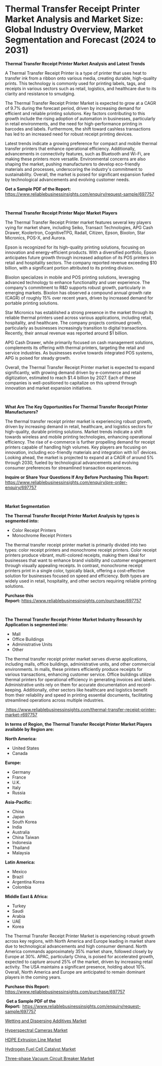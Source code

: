 <p><h1>Thermal Transfer Receipt Printer Market Analysis and Market Size: Global Industry Overview, Market Segmentation and Forecast (2024 to 2031)</h1></p><p><strong>Thermal Transfer Receipt Printer Market Analysis and Latest Trends</strong></p>
<p><p>A Thermal Transfer Receipt Printer is a type of printer that uses heat to transfer ink from a ribbon onto various media, creating durable, high-quality prints. This technology is commonly used for printing labels, tags, and receipts in various sectors such as retail, logistics, and healthcare due to its clarity and resistance to smudging.</p><p>The Thermal Transfer Receipt Printer Market is expected to grow at a CAGR of 9.7% during the forecast period, driven by increasing demand for efficient and reliable printing solutions. Key factors contributing to this growth include the rising adoption of automation in businesses, particularly in retail environments, and the need for high-performance printing in barcodes and labels. Furthermore, the shift toward cashless transactions has led to an increased need for robust receipt printing devices.</p><p>Latest trends indicate a growing preference for compact and mobile thermal transfer printers that enhance operational efficiency. Additionally, advancements in connectivity features, such as Bluetooth and Wi-Fi, are making these printers more versatile. Environmental concerns are also shaping the market, pushing manufacturers to develop eco-friendly materials and processes, underscoring the industry's commitment to sustainability. Overall, the market is poised for significant expansion fueled by technological advancements and evolving customer needs.</p></p>
<p><strong>Get a Sample PDF of the Report:&nbsp;</strong> <a href="https://www.reliablebusinessinsights.com/enquiry/request-sample/697757?utm_campaign=57&utm_medium=2&utm_source=Github&utm_content=ia&utm_term=29092024&utm_id=thermal-transfer-receipt-printer">https://www.reliablebusinessinsights.com/enquiry/request-sample/697757</a></p>
<p>&nbsp;</p>
<p><strong>Thermal Transfer Receipt Printer Major Market Players</strong></p>
<p><p>The Thermal Transfer Receipt Printer market features several key players vying for market share, including Seiko, Transact Technologies, APG Cash Drawer, Koolertron, CognitiveTPG, Radall, Citizen, Epson, Bixolon, Star Micronics, POS-X, and Aurora. </p><p>Epson is recognized for its high-quality printing solutions, focusing on innovation and energy-efficient products. With a diversified portfolio, Epson anticipates future growth through increased adoption of its POS printers in retail and hospitality sectors. The company reported revenue exceeding $10 billion, with a significant portion attributed to its printing division.</p><p>Bixolon specializes in mobile and POS printing solutions, leveraging advanced technology to enhance functionality and user experience. The company's commitment to R&D supports robust growth, particularly in emerging markets. Bixolon has observed a compound annual growth rate (CAGR) of roughly 15% over recent years, driven by increased demand for portable printing solutions.</p><p>Star Micronics has established a strong presence in the market through its reliable thermal printers used across various applications, including retail, hospitality, and healthcare. The company projects continued growth, particularly as businesses increasingly transition to digital transactions. Recently, their annual revenue was reported around $1 billion.</p><p>APG Cash Drawer, while primarily focused on cash management solutions, complements its offering with thermal printers, targeting the retail and service industries. As businesses evolve towards integrated POS systems, APG is poised for steady growth.</p><p>Overall, the Thermal Transfer Receipt Printer market is expected to expand significantly, with growing demand driven by e-commerce and retail digitization, estimated to reach $1.4 billion by 2027. Each of these companies is well-positioned to capitalize on this uptrend through innovation and market expansion initiatives.</p></p>
<p>&nbsp;</p>
<p><strong>What Are The Key Opportunities For Thermal Transfer Receipt Printer Manufacturers?</strong></p>
<p><p>The thermal transfer receipt printer market is experiencing robust growth, driven by increasing demand in retail, healthcare, and logistics sectors for high-quality, durable printing solutions. Market trends indicate a shift towards wireless and mobile printing technologies, enhancing operational efficiency. The rise of e-commerce is further propelling demand for receipt printers capable of handling high volumes. Key players are focusing on innovation, including eco-friendly materials and integration with IoT devices. Looking ahead, the market is projected to expand at a CAGR of around 5% through 2030, fueled by technological advancements and evolving consumer preferences for streamlined transaction experiences.</p></p>
<p><strong>Inquire or Share Your Questions If Any Before Purchasing This Report:</strong> <a href="https://www.reliablebusinessinsights.com/enquiry/pre-order-enquiry/697757?utm_campaign=57&utm_medium=2&utm_source=Github&utm_content=ia&utm_term=29092024&utm_id=thermal-transfer-receipt-printer">https://www.reliablebusinessinsights.com/enquiry/pre-order-enquiry/697757</a></p>
<p>&nbsp;</p>
<p><strong>Market Segmentation</strong></p>
<p><strong>The Thermal Transfer Receipt Printer Market Analysis by types is segmented into:</strong></p>
<p><ul><li>Color Receipt Printers</li><li>Monochrome Receipt Printers</li></ul></p>
<p><p>The thermal transfer receipt printer market is primarily divided into two types: color receipt printers and monochrome receipt printers. Color receipt printers produce vibrant, multi-colored receipts, making them ideal for businesses that want to enhance brand visibility and customer engagement through visually appealing receipts. In contrast, monochrome receipt printers print in a single color, typically black, offering a cost-effective solution for businesses focused on speed and efficiency. Both types are widely used in retail, hospitality, and other sectors requiring reliable printing solutions.</p></p>
<p><strong>Purchase this Report:&nbsp;</strong><a href="https://www.reliablebusinessinsights.com/purchase/697757?utm_campaign=57&utm_medium=2&utm_source=Github&utm_content=ia&utm_term=29092024&utm_id=thermal-transfer-receipt-printer">https://www.reliablebusinessinsights.com/purchase/697757</a></p>
<p>&nbsp;</p>
<p><strong>The Thermal Transfer Receipt Printer Market Industry Research by Application is segmented into:</strong></p>
<p><ul><li>Mall</li><li>Office Buildings</li><li>Administrative Units</li><li>Other</li></ul></p>
<p><p>The thermal transfer receipt printer market serves diverse applications, including malls, office buildings, administrative units, and other commercial environments. In malls, these printers efficiently produce receipts for various transactions, enhancing customer service. Office buildings utilize thermal printers for operational efficiency in generating invoices and labels. Administrative units rely on them for accurate documentation and record-keeping. Additionally, other sectors like healthcare and logistics benefit from their reliability and speed in printing essential documents, facilitating streamlined operations across multiple industries.</p></p>
<p><a href="https://www.reliablebusinessinsights.com/thermal-transfer-receipt-printer-market-r697757?utm_campaign=57&utm_medium=2&utm_source=Github&utm_content=ia&utm_term=29092024&utm_id=thermal-transfer-receipt-printer">&nbsp;https://www.reliablebusinessinsights.com/thermal-transfer-receipt-printer-market-r697757</a></p>
<p><strong>In terms of Region, the Thermal Transfer Receipt Printer Market Players available by Region are:</strong></p>
<p>
    <p> <strong> North America: </strong>
        <ul>
            <li>United States</li>
            <li>Canada</li>
        </ul>
        </p> 
    <p> <strong> Europe: </strong>
        <ul>
            <li>Germany</li>
            <li>France</li>
            <li>U.K.</li>
            <li>Italy</li>
            <li>Russia</li>
        </ul>
        </p> 
    <p> <strong> Asia-Pacific: </strong>
        <ul>
            <li>China</li>
            <li>Japan</li>
            <li>South Korea</li>
            <li>India</li>
            <li>Australia</li>
            <li>China Taiwan</li>
            <li>Indonesia</li>
            <li>Thailand</li>
            <li>Malaysia</li>
        </ul>
        </p> 
    <p> <strong> Latin America: </strong>
        <ul>
            <li>Mexico</li>
            <li>Brazil</li>
            <li>Argentina Korea</li>
            <li>Colombia</li>
        </ul>
        </p> 
    <p> <strong> Middle East & Africa: </strong>
        <ul>
            <li>Turkey</li>
            <li>Saudi</li>
            <li>Arabia</li>
            <li>UAE</li>
            <li>Korea</li>
        </ul>
    </p>
    </p>
<p><p>The Thermal Transfer Receipt Printer Market is experiencing robust growth across key regions, with North America and Europe leading in market share due to technological advancements and high consumer demand. North America commands approximately 35% market share, followed closely by Europe at 30%. APAC, particularly China, is poised for accelerated growth, expected to capture around 25% of the market, driven by increasing retail activity. The USA maintains a significant presence, holding about 10%. Overall, North America and Europe are anticipated to remain dominant players in the coming years.</p></p>
<p><strong>Purchase this Report: </strong><a href="https://www.reliablebusinessinsights.com/purchase/697757?utm_campaign=57&utm_medium=2&utm_source=Github&utm_content=ia&utm_term=29092024&utm_id=thermal-transfer-receipt-printer">https://www.reliablebusinessinsights.com/purchase/697757</a></p>
<p>&nbsp;<strong>Get a Sample PDF of the Report:&nbsp;&nbsp;</strong><a href="https://www.reliablebusinessinsights.com/enquiry/request-sample/697757?utm_campaign=57&utm_medium=2&utm_source=Github&utm_content=ia&utm_term=29092024&utm_id=thermal-transfer-receipt-printer">https://www.reliablebusinessinsights.com/enquiry/request-sample/697757</a></p>
<p><strong></strong></p>
<p><p><a href="https://www.linkedin.com/pulse/global-perspectives-wetting-dispersing-additives-market-mqedc?utm_campaign=57&utm_medium=2&utm_source=Github&utm_content=ia&utm_term=29092024&utm_id=thermal-transfer-receipt-printer">Wetting and Dispersing Additives Market</a></p><p><a href="https://issuu.com/reportprime-2/docs/hyperspectral-cameras-market-size-2_cd3ba3c48a8eac?utm_campaign=57&utm_medium=2&utm_source=Github&utm_content=ia&utm_term=29092024&utm_id=thermal-transfer-receipt-printer">Hyperspectral Cameras Market</a></p><p><a href="https://github.com/MaryNelson695/Market-Research-Report-List-1/blob/main/hdpe-extrusion-line-market.md?utm_campaign=57&utm_medium=2&utm_source=Github&utm_content=ia&utm_term=29092024&utm_id=thermal-transfer-receipt-printer">HDPE Extrusion Line Market</a></p><p><a href="https://www.linkedin.com/pulse/hydrogen-fuel-cell-catalyst-industry-sector-market-dynamics-future-hjwfc?utm_campaign=57&utm_medium=2&utm_source=Github&utm_content=ia&utm_term=29092024&utm_id=thermal-transfer-receipt-printer">Hydrogen Fuel Cell Catalyst Market</a></p><p><a href="https://github.com/gailasejs/Market-Research-Report-List-1/blob/main/three-phase-vacuum-circuit-breaker-market.md?utm_campaign=57&utm_medium=2&utm_source=Github&utm_content=ia&utm_term=29092024&utm_id=thermal-transfer-receipt-printer">Three-phase Vacuum Circuit Breaker Market</a></p></p>